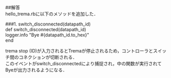 ##解答  
hello_trema.rbに以下のメソッドを追加した．  

###1. switch_disconnected(datapath_id)  
def switch_disconnected(datapath_id)  
	logger.info "Bye #{datapath_id.to_hex}"  
end
	
trema stop (ID)が入力されるとTremaが停止されるため，コントローラとスイッチ間のコネクションが切断される．  
このイベントがswitch_disconnectedにより捕捉され，中の関数が実行されてByeが出力されるようになる．  